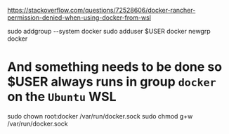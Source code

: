 https://stackoverflow.com/questions/72528606/docker-rancher-permission-denied-when-using-docker-from-wsl


sudo addgroup --system docker
sudo adduser $USER docker
newgrp docker
# And something needs to be done so $USER always runs in group `docker` on the `Ubuntu` WSL
sudo chown root:docker /var/run/docker.sock
sudo chmod g+w /var/run/docker.sock

```
